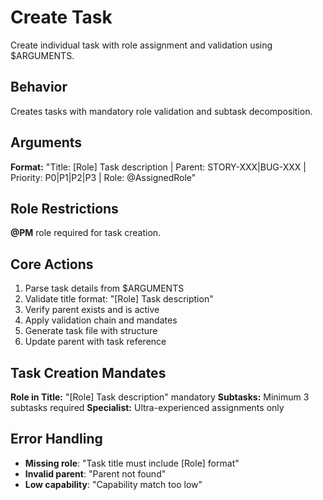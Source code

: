 # Create Task

Create individual task with role assignment and validation using $ARGUMENTS.

## Behavior

Creates tasks with mandatory role validation and subtask decomposition.

## Arguments

**Format:** "Title: [Role] Task description | Parent: STORY-XXX|BUG-XXX | Priority: P0|P1|P2|P3 | Role: @AssignedRole"

## Role Restrictions

**@PM** role required for task creation.

## Core Actions

1. Parse task details from $ARGUMENTS
2. Validate title format: "[Role] Task description" 
3. Verify parent exists and is active
4. Apply validation chain and mandates
5. Generate task file with structure
6. Update parent with task reference

## Task Creation Mandates

**Role in Title:** "[Role] Task description" mandatory
**Subtasks:** Minimum 3 subtasks required
**Specialist:** Ultra-experienced assignments only

## Error Handling

- **Missing role**: "Task title must include [Role] format"
- **Invalid parent**: "Parent not found"
- **Low capability**: "Capability match too low"